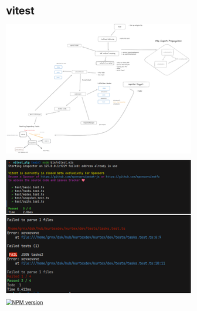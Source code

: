 # vitest

![vitest-schema](./schema.png)

![vitest](./screenshots/vitest.png)
![kurtex](./screenshots/kurtex.png)


[![NPM version](https://img.shields.io/npm/v/vitest?color=a1b858&label=)](https://www.npmjs.com/package/vitest)

